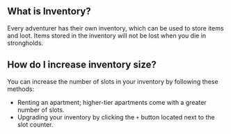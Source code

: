 ## What is Inventory?
Every adventurer has their own inventory, which can be used to store items and loot. Items stored in the inventory will not be lost when you die in strongholds.


## How do I increase inventory size?
You can increase the number of slots in your inventory by following these methods:
- Renting an apartment; higher-tier apartments come with a greater number of slots.
- Upgrading your inventory by clicking the `+` button located next to the slot counter.
